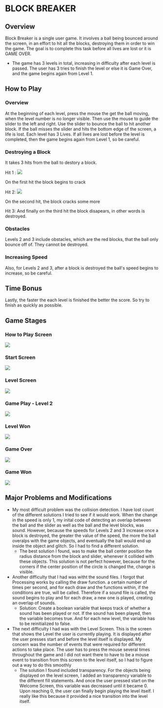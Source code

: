 # BLOCK BREAKER

## Overview 
Block Breaker is a single user game. It involves a ball being bounced around the screen, in an effort to hit all the blocks, destroying them in order to win the game.
The goal is to complete this task before all lives are lost or it is GAME OVER.
- The game has 3 levels in total, increasing in difficulty after each level is passed. The user has 3 tries to finish the level or else it is Game Over, and the 
game begins again from Level 1. 

## How to Play
### Overview
At the beginning of each level, press the mouse the get the ball moving, when the level number is no longer visible. Then use the mouse to guide the slider to the left and right. Use the slider to bounce the ball to hit another block. If the ball misses the slider and hits the bottom edge of the screen, a life is lost. Each level has 3 Lives. If all lives are lost before the level is completed, then the game begins again from Level 1, so be careful.

### Destroying a Block
It takes 3 hits from the ball to destory a block.

Hit 1 : ![](images/Hit1.png)

On the first hit the block begins to crack

Hit 2: ![](images/Hit2.png)

On the second hit, the block cracks some more

Hit 3: And finally on the third hit the block disapears, in other words is destroyed.

### Obstacles
Levels 2 and 3 include obstacles, which are the red blocks, that the ball only bounce off of. They cannot be destroyed.

### Increasing Speed
Also, for Levels 2 and 3, after a block is destroyed the ball's speed begins to increase, so be careful.

## Time Bonus
Lastly, the faster the each level is finished the better the score. So try to finish as quickly as possible.


## Game Stages
### How to Play Screen
![](images/HowtoPlay.png)

### Start Screen
![](images/StartScreen2.png)

### Level Screen
![](images/LevelScreen.gif)

### Game Play - Level 2
![](images/Collision2.gif)
### Level Won
![](images/LevelWon.png)
### Game Over
![](images/GameOver.png)

### Game Won
![](images/GameWon.png)

## Major Problems and Modifications
- My most difficult problem was the collision detection. I have lost count of the different solutions I tried to see if it would work. When the change in the speed is only 1, my inital code of detecting an overlap between the ball and the slider as well as the ball and the level blocks, was sound. However, because the speeds for Levels 2 and 3 increase once a block is destroyed, the greater the value of the speed, the more the ball overalps with the game objects, and eventually the ball would end up inside the object and glitch. So I had to find a different solution.
  - The best solution I found, was to make the ball center position the radius distance from the block and slider, whenever it collided with these objects. This solution is not perfect however, because for the corners if the center position of the circle is changed the, change is visible. 
- Another difficulty that I had was witht the sound files. I forgot that Processing works by calling the draw function. a certain number of times per second, and for each draw and the functions within, if the conditions are true, will be called. Therefore if a sound file is called, the sound begins to play and for each draw, a new one is played, creating an overlap of sounds. 
  - Solution: Create a boolean variable that keeps track of whether a sound has been played or not. If the sound has been played, then the variable becomes true. And for each new level, the variable has to be reinitialized to false.
- The next difficulty I had was with the Level Screen. This is the screen that shows the Level the user is currently playing. It is displayed after the user presses start and before the level itself is displayed. My concern was the number of events that were required for different actions to take place. The user has to press the mouse several times throughout the game and I did not want there to have to be a mouse event to transition from this screen to the level itself, so I had to figure out a way to do this smoothly
  - The solution I found included transparency. For the objects being displayed on the level screen, I added an transparency variable to the different fill statements. And once the user pressed start on the Welcome Screen, this variable was decreased until it became 0. Upon reaching 0, the user can finally begin playing the level itself. I really like this because it provided a nice transition into the level itself.
